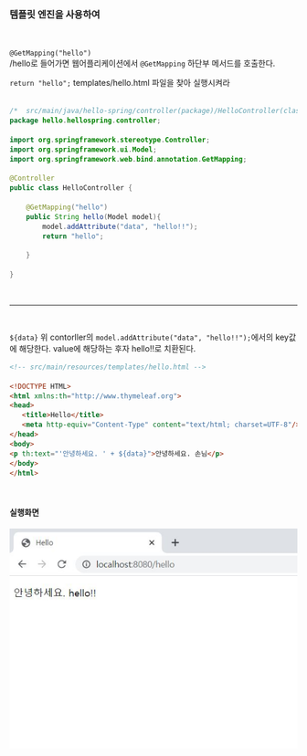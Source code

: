 ### 템플릿 엔진을 사용하여

<br>

```@GetMapping("hello")``` <br> /hello로 들어가면 웹어플리케이션에서  ```@GetMapping``` 하단부 메서드를 호출한다.<br>


```return "hello";```
templates/hello.html 파일을 찾아 실행시켜라

```java

/*  src/main/java/hello-spring/controller(package)/HelloController(class) 생성  */
package hello.hellospring.controller;

import org.springframework.stereotype.Controller;
import org.springframework.ui.Model;
import org.springframework.web.bind.annotation.GetMapping;

@Controller
public class HelloController {

    @GetMapping("hello")
    public String hello(Model model){
        model.addAttribute("data", "hello!!");
        return "hello";

    }

}
```
<br>

---
<br>

```${data}```
위 contorller의 ```model.addAttribute("data", "hello!!");```에서의 key값에 해당한다. value에 해당하는 후자 hello!!로 치환된다.

 ```html
 <!-- src/main/resources/templates/hello.html -->

<!DOCTYPE HTML>
<html xmlns:th="http://www.thymeleaf.org">
<head>
    <title>Hello</title>
    <meta http-equiv="Content-Type" content="text/html; charset=UTF-8"/>
</head>
<body>
<p th:text="'안녕하세요. ' + ${data}">안녕하세요. 손님</p>
</body>
</html>
```
<br>

#### 실행화면
![사진](image/intro1_output.jpg)